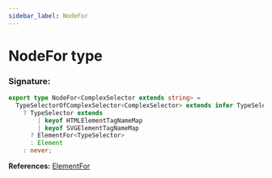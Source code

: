 ```yaml
---
sidebar_label: NodeFor
---
```


# NodeFor type

### Signature:

```typescript
export type NodeFor<ComplexSelector extends string> =
  TypeSelectorOfComplexSelector<ComplexSelector> extends infer TypeSelector
    ? TypeSelector extends
        | keyof HTMLElementTagNameMap
        | keyof SVGElementTagNameMap
      ? ElementFor<TypeSelector>
      : Element
    : never;
```

**References:** [ElementFor](./puppeteer.elementfor.md)
